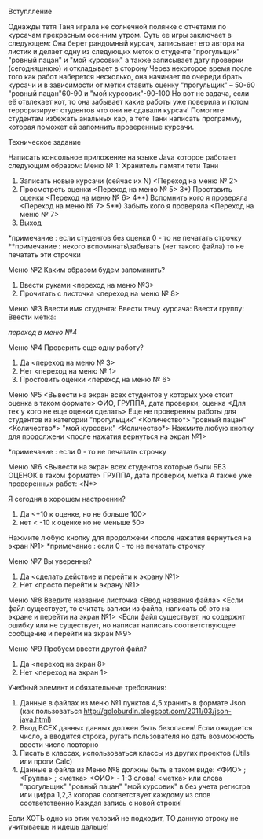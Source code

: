 Вступлление

Однажды тетя Таня играла не солнечной полянке с отчетами по курсачам прекрасным осенним утром. Суть ее игры заключает в следующем: Она берет рандомный курсач, записывает его автора на листик и делает одну из следующих меток о студенте "прогульщик" "ровный пацан" и "мой курсовик" а также записывает дату проверки (сегодняшнюю) и откладывает в сторону
 Через некоторое время после того как работ наберется несколько, она начинает по очереди брать курсачи и в зависимости от метки ставить оценку "прогульщик" – 50-60 "ровный пацан"60-90 и "мой курсовик"-90-100
Но вот не задача, если её отвлекает кот, то она забывает какие работы уже поверила и потом терроризирует студентов что они не сдавали курсач! Помогите студентам избежать анальных кар, а тете Тани написать программу, которая поможет ей запомнить проверенные курсачи.

Техническое задание

Написать консольное приложение на языке Java которое работает следующим образом:
Меню № 1:
Хранитель памяти тети Тани 
 1) Записать новые курсачи (сейчас их N) <Переход на меню № 2>
 2) Просмотреть оценки <Переход на меню № 5>
 3*) Проставить оценки  <Переход на меню № 6>
4**) Вспомнить кого я проверяла <Переход на меню № 7>
5**) Забыть кого я проверяла <Переход на меню № 7>
0) Выход

*примечание : если студентов без оценки 0 - то не печатать строчку
**примечание : некого вспоминать\забывать (нет такого файла) то не печатать эти строчки

Меню №2
Каким образом будем запоминить?
1)	Ввести руками <переход на меню №3>
2)	Прочитать с листочка <переход на меню № 8>

Меню №3
Ввести имя студента:
Ввести тему курсача:
Ввести группу:
Ввести метка:

*переход в меню №4*

Меню №4
Проверить еще одну работу?
1) Да <переход на меню № 3>
2) Нет <переход на меню № 1>
3) Простовить оценки <переход на меню № 6>

Меню №5
<Вывести на экран всех студентов у которых уже стоит оценка в таком формате>
ФИО, ГРУППА, дата проверки, оценка
<Для тех у кого не еще оценки сделать>
Еще не проверенны работы для студентов из категории
"прогульщик"  <Количество*>
"ровный пацан" <Количество*> 
"мой курсовик" <Количество*>
Нажмите любую кнопку для продолжени 
<после нажатия вернуться на экран №1>

*примечание : если 0 - то не печатать строчку

Меню №6
<Вывести на экран всех студентов которые были БЕЗ ОЦЕНОК  в таком формате>
ГРУППА, дата проверки, метка
А также уже проверенных работ: <N*>

Я сегодня в хорошем настроении? 
1) Да <+10 к оценке, но не больше 100>
2) нет < -10 к оценке но не меньше 50>

Нажмите любую кнопку для продолжени 
<после нажатия вернуться на экран №1>
*примечание : если 0 - то не печатать строчку

Меню №7
Вы уверенны? 
1) Да <сделать действие и перейти к экрану №1>
2) Нет <просто перейти к экрану №1>


Меню №8
Введите название листочка
<Ввод названия файла>
<Если файл существует, то считать записи из файла, написать об это на экране и перейти на экран №1>
<Если файл существует, но содержит ошибку или не существует, но написат написать соответствующее сообщение и перейти на экран №9>

Меню №9
Пробуем ввести другой файл?
1) Да <переход на экран 8>
1) Нет <переход на экран 1>

Учебный элемент и обязательные требования:
1) Данные в файлах из меню №1 пунктов 4,5 хранить в формате Json (как пользоваться http://goloburdin.blogspot.com/2011/03/json-java.html)
2) Ввод ВСЕХ данных данных должен быть безопасен! Если ожидается число, а вводится строка, ругать пользователя но дать возможность ввести число повторно
3) Писать в классах, использоваться классы из других проектов (Utils или проги Calc)
4) Данные в файла из Меню №8 должны быть в таком виде: 
<ФИО> ; <Группа> ; <метка>
<ФИО> - 1-3 слова!
<метка> или слова "прогульщик" "ровный пацан" "мой курсовик" в без учета регистра
или цифра 1,2,3 которая соответствует каждому из слов соответственно
Каждая запись с новой строки!

Если ХОТЬ одно из этих условий не подходит, ТО данную строку не учитываешь и идешь дальше!

